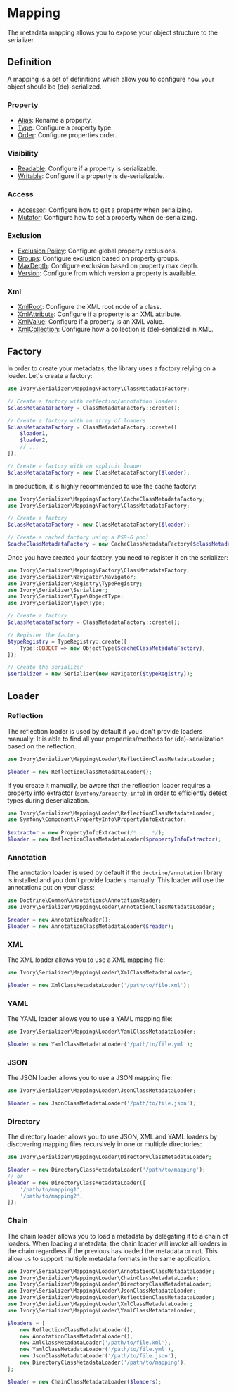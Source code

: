 # Mapping

The metadata mapping allows you to expose your object structure to the serializer.

## Definition

A mapping is a set of definitions which allow you to configure how your object should be (de)-serialized.

### Property

 - [Alias](/doc/definition/alias.md): Rename a property.
 - [Type](/doc/definition/type.md): Configure a property type.
 - [Order](/doc/definition/order.md): Configure properties order.

### Visibility

 - [Readable](/doc/definition/readable.md): Configure if a property is serializable.
 - [Writable](/doc/definition/writable.md): Configure if a property is de-serializable.
 
### Access
 
 - [Accessor](/doc/definition/accessor.md): Configure how to get a property when serializing.
 - [Mutator](/doc/definition/mutator.md): Configure how to set a property when de-serializing.
 
### Exclusion

 - [Exclusion Policy](/doc/definition/exclusion_policy.md): Configure global property exclusions.
 - [Groups](/doc/definition/groups.md): Configure exclusion based on property groups.
 - [MaxDepth](/doc/definition/max_depth.md): Configure exclusion based on property max depth.
 - [Version](/doc/definition/version.md): Configure from which version a property is available.
 
### Xml

 - [XmlRoot](/doc/definition/xml_root.md): Configure the XML root node of a class.
 - [XmlAttribute](/doc/definition/xml_attribute.md): Configure if a property is an XML attribute.
 - [XmlValue](/doc/definition/xml_value.md): Configure if a property is an XML value.
 - [XmlCollection](/doc/definition/xml_collection.md): Configure how a collection is (de)-serialized in XML.

## Factory

In order to create your metadatas, the library uses a factory relying on a loader. Let's create a factory: 

``` php
use Ivory\Serializer\Mapping\Factory\ClassMetadataFactory;

// Create a factory with reflection/annotation loaders
$classMetadataFactory = ClassMetadataFactory::create();

// Create a factory with an array of loaders
$classMetadataFactory = ClassMetadataFactory::create([
    $loader1,
    $loader2,
    // ...
]);

// Create a factory with an explicit loader
$classMetadataFactory = new ClassMetadataFactory($loader);
```

In production, it is highly recommended to use the cache factory: 

``` php
use Ivory\Serializer\Mapping\Factory\CacheClassMetadataFactory;
use Ivory\Serializer\Mapping\Factory\ClassMetadataFactory;

// Create a factory
$classMetadataFactory = new ClassMetadataFactory($loader);

// Create a cached factory using a PSR-6 pool 
$cacheClassMetadataFactory = new CacheClassMetadataFactory($classMetadataFactory, $psr6CachePool);
```

Once you have created your factory, you need to register it on the serializer:

``` php
use Ivory\Serializer\Mapping\Factory\ClassMetadataFactory;
use Ivory\Serializer\Navigator\Navigator;
use Ivory\Serializer\Registry\TypeRegistry;
use Ivory\Serializer\Serializer;
use Ivory\Serializer\Type\ObjectType;
use Ivory\Serializer\Type\Type;

// Create a factory
$classMetadataFactory = ClassMetadataFactory::create();

// Register the factory
$typeRegistry = TypeRegistry::create([
    Type::OBJECT => new ObjectType($cacheClassMetadataFactory),
]);

// Create the serializer
$serializer = new Serializer(new Navigator($typeRegistry));
```

## Loader

### Reflection

The reflection loader is used by default if you don't provide loaders manually. It is able to find all your 
properties/methods for (de)-serialization based on the reflection.

``` php
use Ivory\Serializer\Mapping\Loader\ReflectionClassMetadataLoader;

$loader = new ReflectionClassMetadataLoader();
```

If you create it manually, be aware that the reflection loader requires a property info extractor 
([`symfony/property-info`](http://symfony.com/doc/current/components/property_info.html)) in order to efficiently 
detect types during deserialization.

``` php
use Ivory\Serializer\Mapping\Loader\ReflectionClassMetadataLoader;
use Symfony\Component\PropertyInfo\PropertyInfoExtractor;
            
$extractor = new PropertyInfoExtractor(/* ... */);
$loader = new ReflectionClassMetadataLoader($propertyInfoExtractor);
```

### Annotation

The annotation loader is used by default if the `doctrine/annotation` library is installed and you don't provide 
loaders manually. This loader will use the annotations put on your class:

``` php
use Doctrine\Common\Annotations\AnnotationReader;
use Ivory\Serializer\Mapping\Loader\AnnotationClassMetadataLoader;

$reader = new AnnotationReader();
$loader = new AnnotationClassMetadataLoader($reader);
```

### XML

The XML loader allows you to use a XML mapping file:

``` php
use Ivory\Serializer\Mapping\Loader\XmlClassMetadataLoader;

$loader = new XmlClassMetadataLoader('/path/to/file.xml');
```

### YAML

The YAML loader allows you to use a YAML mapping file:

``` php
use Ivory\Serializer\Mapping\Loader\YamlClassMetadataLoader;

$loader = new YamlClassMetadataLoader('/path/to/file.yml');
```

### JSON

The JSON loader allows you to use a JSON mapping file:

``` php
use Ivory\Serializer\Mapping\Loader\JsonClassMetadataLoader;

$loader = new JsonClassMetadataLoader('/path/to/file.json');
```

### Directory

The directory loader allows you to use JSON, XML and YAML loaders by discovering mapping files recursively in one or 
multiple directories:

``` php
use Ivory\Serializer\Mapping\Loader\DirectoryClassMetadataLoader;

$loader = new DirectoryClassMetadataLoader('/path/to/mapping');
// or
$loader = new DirectoryClassMetadataLoader([
    '/path/to/mapping1',
    '/path/to/mapping2',
]);
```

### Chain

The chain loader allows you to load a metadata by delegating it to a chain of loaders. When loading a metadata, the 
chain loader will invoke all loaders in the chain regardless if the previous has loaded the metadata or not. This allow 
us to support multiple metadata formats in the same application.

``` php
use Ivory\Serializer\Mapping\Loader\AnnotationClassMetadataLoader;
use Ivory\Serializer\Mapping\Loader\ChainClassMetadataLoader;
use Ivory\Serializer\Mapping\Loader\DirectoryClassMetadataLoader;
use Ivory\Serializer\Mapping\Loader\JsonClassMetadataLoader;
use Ivory\Serializer\Mapping\Loader\ReflectionClassMetadataLoader;
use Ivory\Serializer\Mapping\Loader\XmlClassMetadataLoader;
use Ivory\Serializer\Mapping\Loader\YamlClassMetadataLoader;

$loaders = [
    new ReflectionClassMetadataLoader(),
    new AnnotationClassMetadataLoader(),
    new XmlClassMetadataLoader('/path/to/file.xml'),
    new YamlClassMetadataLoader('/path/to/file.yml'),
    new JsonClassMetadataLoader('/path/to/file.json'),
    new DirectoryClassMetadataLoader('/path/to/mapping'),
];

$loader = new ChainClassMetadataLoader($loaders);
```
